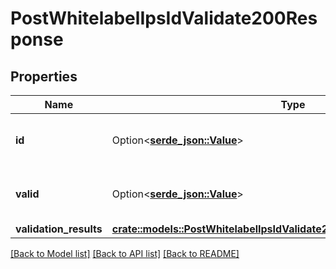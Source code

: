 # PostWhitelabelIpsIdValidate200Response

## Properties

Name | Type | Description | Notes
------------ | ------------- | ------------- | -------------
**id** | Option<[**serde_json::Value**](.md)> | The ID of the reverse DNS record. | 
**valid** | Option<[**serde_json::Value**](serde_json::Value.md)> | Indicates if the reverse DNS record is valid. | 
**validation_results** | [**crate::models::PostWhitelabelIpsIdValidate200ResponseValidationResults**](POST_whitelabel_ips_id_validate_200_response_validation_results.md) |  | 

[[Back to Model list]](../README.md#documentation-for-models) [[Back to API list]](../README.md#documentation-for-api-endpoints) [[Back to README]](../README.md)


